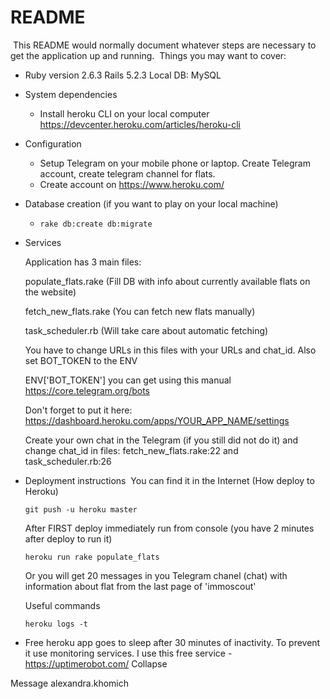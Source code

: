 # README
​
This README would normally document whatever steps are necessary to get the
application up and running.
​
Things you may want to cover:
​
* Ruby version 2.6.3 Rails 5.2.3 Local DB: MySQL
​
* System dependencies
  - Install heroku CLI on your local computer
   https://devcenter.heroku.com/articles/heroku-cli
​
* Configuration
   - Setup Telegram on your mobile phone or laptop. Create Telegram account,
   create telegram channel for flats.
   - Create account on https://www.heroku.com/
​
* Database creation (if you want to play on your local machine)
   - ```rake db:create db:migrate```
​
* Services

  Application has 3 main files:

  populate_flats.rake (Fill DB with info about currently available flats on the website)

  fetch_new_flats.rake (You can fetch new flats manually)

  task_scheduler.rb (Will take care about automatic fetching)

  You have to change URLs in this files with your URLs and chat_id. Also set BOT_TOKEN to the ENV

  ENV['BOT_TOKEN'] you can get using this manual https://core.telegram.org/bots

   Don't forget to put it here:
   https://dashboard.heroku.com/apps/YOUR_APP_NAME/settings

   Create your own chat in the Telegram (if you still did not do it) and change chat_id in files: fetch_new_flats.rake:22 and task_scheduler.rb:26
* Deployment instructions
​
  You can find it in the Internet (How deploy to Heroku)

  ```git push -u heroku master```

  After FIRST deploy immediately run from console (you have 2 minutes after deploy to run it)

  ```heroku run rake populate_flats```

  Or you will get 20 messages in you Telegram chanel (chat) with information about flat from the last page of 'immoscout'

  Useful commands

  ```heroku logs -t```
* Free heroku app goes to sleep after 30 minutes of inactivity. To prevent it use monitoring services. I use this free service - https://uptimerobot.com/
​
Collapse







Message alexandra.khomich


